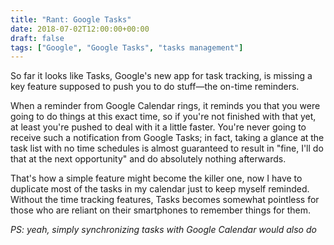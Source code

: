 ```yaml
---
title: "Rant: Google Tasks"
date: 2018-07-02T12:00:00+00:00
draft: false
tags: ["Google", "Google Tasks", "tasks management"]
---
```


So far it looks like Tasks, Google's new app for task tracking, is missing a key
feature supposed to push you to do stuff—the on-time reminders.

<!--more-->

When a reminder from Google Calendar rings, it reminds you that you were going
to do things at this exact time, so if you're not finished with that yet, at
least you're pushed to deal with it a little faster. You're never going to
receive such a notification from Google Tasks; in fact, taking a glance at the
task list with no time schedules is almost guaranteed to result in "fine, I'll
do that at the next opportunity" and do absolutely nothing afterwards.

That's how a simple feature might become the killer one, now I have to duplicate
most of the tasks in my calendar just to keep myself reminded. Without the time
tracking features, Tasks becomes somewhat pointless for those who are reliant on
their smartphones to remember things for them.

_PS: yeah, simply synchronizing tasks with Google Calendar would also do_
